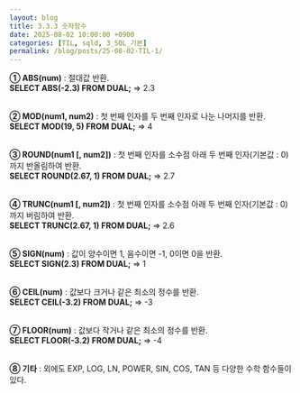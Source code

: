 ```yaml
---
layout: blog
title: 3.3.3 숫자함수
date: 2025-08-02 10:00:00 +0900
categories: [TIL, sqld, 3_SQL_기본]
permalink: /blog/posts/25-08-02-TIL-1/
---
```


**① ABS(num)** : 절대값 반환.<br>
**SELECT ABS(-2.3) FROM DUAL;** => 2.3<br><br>

**② MOD(num1, num2)** : 첫 번째 인자를 두 번째 인자로 나눈 나머지를 반환.<br>
**SELECT MOD(19, 5) FROM DUAL;** => 4<br><br>

**③ ROUND(num1 [, num2])** : 첫 번째 인자를 소수점 아래 두 번째 인자(기본값 : 0)까지 반올림하여 반환.<br>
**SELECT ROUND(2.67, 1) FROM DUAL;** => 2.7<br><br>

**④ TRUNC(num1 [, num2])** : 첫 번째 인자를 소수점 아래 두 번째 인자(기본값 : 0)까지 버림하여 반환.<br>
**SELECT TRUNC(2.67, 1) FROM DUAL;** => 2.6<br><br>

**⑤ SIGN(num)** : 값이 양수이면 1, 음수이면 -1, 0이면 0을 반환.<br>
**SELECT SIGN(2.3) FROM DUAL;** => 1<br><br>

**⑥ CEIL(num)** : 값보다 크거나 같은 최소의 정수를 반환.<br>
**SELECT CEIL(-3.2) FROM DUAL;** => -3<br><br>

**⑦ FLOOR(num)** : 값보다 작거나 같은 최소의 정수를 반환.<br>
**SELECT FLOOR(-3.2) FROM DUAL;** => -4<br><br>

**⑧ 기타** : 외에도 EXP, LOG, LN, POWER, SIN, COS, TAN 등 다양한 수학 함수들이 있다.
